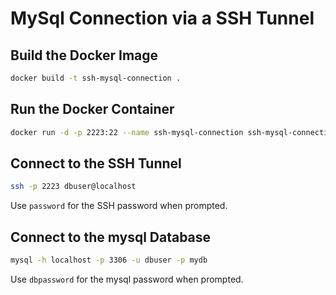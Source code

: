 # MySql Connection via a SSH Tunnel

## Build the Docker Image

```bash
docker build -t ssh-mysql-connection .
```

## Run the Docker Container

```bash
docker run -d -p 2223:22 --name ssh-mysql-connection ssh-mysql-connection
```

## Connect to the SSH Tunnel

```bash
ssh -p 2223 dbuser@localhost
```

Use `password` for the SSH password when prompted.

## Connect to the mysql Database

```bash
mysql -h localhost -p 3306 -u dbuser -p mydb
```

Use `dbpassword` for the mysql password when prompted.

